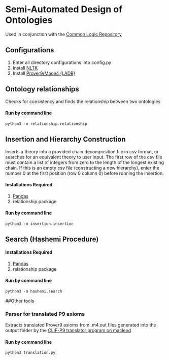 # Semi-Automated Design of Ontologies
Used in conjunction with the [Common Logic Repository](https://github.com/gruninger/colore)

## Configurations
1. Enter all directory configurations into config.py
2. Install [NLTK](https://www.nltk.org/install.html)
3. Install [Prover9/Mace4 (LADR)](https://www.cs.unm.edu/~mccune/prover9/download/)

## Ontology relationships
Checks for consistency and finds the relationship between two ontologies

#### Run by command line
`python3 -m relationship.relationship`

## Insertion and Hierarchy Construction
Inserts a theory into a provided chain decomposition file in csv format, or searches for an equivalent theory to user input. 
The first row of the csv file must contain a list of integers from zero to the length of the longest existing chain. 
If this is an empty csv file (constructing a new hierarchy), enter the number 0 at the first position (row 0 column 0) before running 
the insertion. 

#### Installations Required
1. [Pandas](https://pandas.pydata.org/pandas-docs/stable/getting_started/install.html)
2. relationship package

#### Run by command line
`python3 -m insertion.insertion`


## Search (Hashemi Procedure)

#### Installations Required
1. [Pandas](https://pandas.pydata.org/pandas-docs/stable/getting_started/install.html)
2. relationship package

#### Run by command line
`python3 -m hashemi.search`


##Other tools
### Parser for translated P9 axioms
Extracts translated Prover9 axioms from .m4.out files generated into the output folder
by the [CLIF-P9 translator program on macleod](https://github.com/thahmann/macleod/wiki/macleod-python3-(beta)-GUI-setup) 

#### Run by command line
`python3 translation.py`
